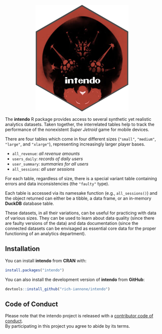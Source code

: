 <div align="center">

<a href='https://rich-iannone.github.io/intendo/'><img src="man/figures/logo.svg" height="350px"/></a>

</div>

The **intendo** R package provides access to several synthetic yet realistic analytics datasets. Taken together, the interrelated tables help to track the performance of the nonexistent *Super Jetroid* game for mobile devices. 

There are four tables which come in four different sizes (`"small"`, `"medium"`, `"large"`, and `"xlarge"`), representing increasingly larger player bases. 

- `all_revenue`: *all revenue amounts*
- `users_daily`: *records of daily users*
- `user_summary`: *summaries for all users*
- `all_sessions`: *all user sessions*

For each table, regardless of size, there is a special variant table containing errors and data inconsistencies (the `"faulty"` type).

Each table is accessed via its namesake function (e.g., `all_sessions()`) and the object returned can either be a tibble, a data frame, or an in-memory **DuckDB** database table.

These datasets, in all their variations, can be useful for practicing with data of various sizes. They can be used to learn about data quality (since there are faulty versions of the data) and data documentation (since the connected datasets can be envisaged as essential core data for the proper functioning of an analytics department).

## Installation

You can install **intendo** from **CRAN** with:

``` r
install.packages("intendo")
```

You can also install the development version of **intendo** from **GitHub**:

``` r
devtools::install_github("rich-iannone/intendo")
```

## Code of Conduct

Please note that the intendo project is released with a [contributor
code of conduct](https://www.contributor-covenant.org/version/2/0/code_of_conduct/).<br>By participating in this project you agree to abide by its terms.
